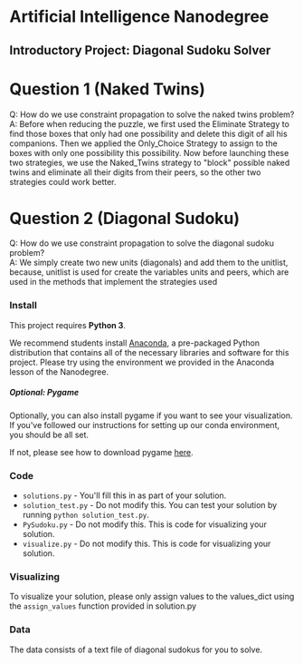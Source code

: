 # Artificial Intelligence Nanodegree
## Introductory Project: Diagonal Sudoku Solver

# Question 1 (Naked Twins)
Q: How do we use constraint propagation to solve the naked twins problem?  
A: Before when reducing the puzzle, we first used the Eliminate Strategy to find those boxes that only had one possibility and delete this digit of all his companions. Then we applied the Only_Choice Strategy to assign to the boxes with only one possibility this possibility.
Now before launching these two strategies, we use the Naked_Twins strategy to "block" possible naked twins and eliminate all their digits from their peers, so the other two strategies could work better.

# Question 2 (Diagonal Sudoku)
Q: How do we use constraint propagation to solve the diagonal sudoku problem?  
A: We simply create two new units (diagonals) and add them to the unitlist, because, unitlist is used for create the variables units and peers, which are used in the methods that implement the strategies used

### Install

This project requires **Python 3**.

We recommend students install [Anaconda](https://www.continuum.io/downloads), a pre-packaged Python distribution that contains all of the necessary libraries and software for this project. 
Please try using the environment we provided in the Anaconda lesson of the Nanodegree.

##### Optional: Pygame

Optionally, you can also install pygame if you want to see your visualization. If you've followed our instructions for setting up our conda environment, you should be all set.

If not, please see how to download pygame [here](http://www.pygame.org/download.shtml).

### Code

* `solutions.py` - You'll fill this in as part of your solution.
* `solution_test.py` - Do not modify this. You can test your solution by running `python solution_test.py`.
* `PySudoku.py` - Do not modify this. This is code for visualizing your solution.
* `visualize.py` - Do not modify this. This is code for visualizing your solution.

### Visualizing

To visualize your solution, please only assign values to the values_dict using the ```assign_values``` function provided in solution.py

### Data

The data consists of a text file of diagonal sudokus for you to solve.